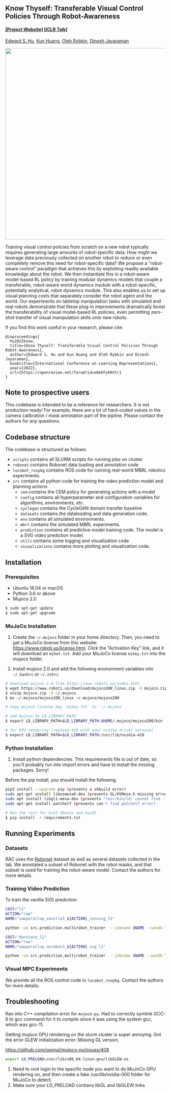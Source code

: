 ## Know Thyself: Transferable Visual Control Policies Through Robot-Awareness 

#### [[Project Website]](https://edwardshu.com/rac) [[ICLR Talk]](https://iclr.cc/virtual/2022/poster/6041)

[Edward S. Hu](https://edwardshu.com/), [Kun Huang](https://www.linkedin.com/in/kun-huang-620034171/), [Oleh Rybkin](https://www.seas.upenn.edu/~oleh/), [Dinesh Jayaraman](https://www.seas.upenn.edu/~dineshj/)



<a href="https://edwardshu.com/rac">
<p align="center">
<img src="https://edwardshu.com/rac/img/wide_teaser.jpg" width="600">
</p>
</img></a>

Training visual control policies from scratch on a new robot typically requires generating large amounts of robot-specific data. How might we leverage data previously collected on another robot to reduce or even completely remove this need for robot-specific data? We propose a "robot-aware control" paradigm that achieves this by exploiting readily available knowledge about the robot. We then instantiate this in a robot-aware model-based RL policy by training modular dynamics models that couple a transferable, robot-aware world dynamics module with a robot-specific, potentially analytical, robot dynamics module. This also enables us to set up visual planning costs that separately consider the robot agent and the world. Our experiments on tabletop manipulation tasks with simulated and real robots demonstrate that these plug-in improvements dramatically boost the transferability of visual model-based RL policies, even permitting zero-shot transfer of visual manipulation skills onto new robots. 

If you find this work useful in your research, please cite:

```
@inproceedings{
  hu2022know,
  title={Know Thyself: Transferable Visual Control Policies Through Robot-Awareness},
  author={Edward S. Hu and Kun Huang and Oleh Rybkin and Dinesh Jayaraman},
  booktitle={International Conference on Learning Representations},
  year={2022},
  url={https://openreview.net/forum?id=o0ehFykKVtr}
}
```

## Note to prospective users
This codebase is intended to be a reference for researchers. It is not production ready! For example, there are a lot of hard-coded values in the camera calibration / mask annotation part of the pipline. Please contact the authors for any questions.

## Codebase structure

The codebase is structured as follows:

* `scripts` contains all SLURM scripts for running jobs on cluster
* `robonet` contains Robonet data loading and annotation code
* `locobot_rospkg` contains ROS code for running real-world MBRL robotics experiments.
* `src` contains all python code for training the video prediction model and planning actions
    * `cem` contains the CEM policy for generating actions with a model
    * `config` contains all hyperparameter and configuration variables for algorithms, environments, etc.
    * `cyclegan` contains the CycleGAN domain transfer baseline
    * `datasets` contains the dataloading and data generation code.
    * `env` contains all simulated environments. 
    * `mbrl` contains the simulated MBRL experiments.
    * `prediction` contains all predictive model training code. The model is a SVG video prediction model.
    * `utils` contains some logging and visualization code
    * `visualizations` contains more plotting and visualization code.

## Installation

### Prerequisites

* Ubuntu 18.04 or macOS
* Python 3.6 or above
* Mujoco 2.0

```bash
$ sudo apt-get update
$ sudo apt-get upgrade
```
### MuJoCo Installation

1. Create the `~/.mujoco` folder in your home directory. Then, you need to get a MuJoCo license from this website: https://www.roboti.us/license.html. Click the "Activation Key" link, and it will download an `mjket.txt`. Add your MuJoCo license `mjkey.txt` into the mujoco folder.

2. Install mujoco 2.0 and add the following environment variables into `~/.bashrc` or `~/.zshrc`

```bash
# download mujoco 2.0 from https://www.roboti.us/index.html
$ wget https://www.roboti.us/download/mujoco200_linux.zip -O mujoco.zip
$ unzip mujoco.zip -d ~/.mujoco
$ mv ~/.mujoco/mujoco200_linux ~/.mujoco/mujoco200

# copy mujoco license key `mjkey.txt` to `~/.mujoco`

# add mujoco to LD_LIBRARY_PATH
$ export LD_LIBRARY_PATH=$LD_LIBRARY_PATH:$HOME/.mujoco/mujoco200/bin

# for GPU rendering (replace 418 with your nvidia driver version)
$ export LD_LIBRARY_PATH=$LD_LIBRARY_PATH:/usr/lib/nvidia-418
```

### Python Installation

1. Install python dependencies. This requirements file is out of date, so you'll probably
run into import errors and have to install the missing packages. Sorry!

Before the pip install, you should install the following.
```bash
pip3 install --upgrade pip (prevents a skbuild error)
sudo apt-get install libosmesa6-dev (prevents GL/OSMesa.h missing error)
sudo apt install libgl1-mesa-dev (prevents "/usr/bin/ld: cannot find -lGL" error)
sudo apt-get install patchelf (prevents can't find patchelf error)
```
```bash
# Run the rest for both Ubuntu and macOS
$ pip install -r requirements.txt
```

## Running Experiments

### Datasets
RAC uses the [Robonet](https://www.robonet.wiki/) dataset as well as several datasets collected in the lab. We annotated a subset of Robonet with the robot masks, and that subset is used for training the robot-aware model. Contact the authors for more details.

### Training Video Prediction

To train the vanilla SVG prediction:
```bash
COST="l1"
ACTION="raw"
NAME="sawyerallvp_vanilla3_${ACTION}_convsvg_l1"

python -um src.prediction.multirobot_trainer  --jobname $NAME --wandb True --data_root /scratch/edward/Robonet --batch_size 16 --n_future 5 --n_past 1 --n_eval 6 --g_dim 512 --z_dim 64 --model svg --niter 1000 --epoch_size 300 --eval_interval 15 --checkpoint_interval 5  --reconstruction_loss $COST --last_frame_skip True --scheduled_sampling True --action_dim 5 --robot_dim 5 --data_threads 5 --lr 0.0001 --experiment singlerobot --preprocess_action raw --world_error_dict widowx1_c0_world_error.pkl --train_val_split 0.95 --model_use_robot_state False --model_use_mask False --random_snippet True >"${NAME}.out" 2>&1 &
```

```bash
COST="dontcare_l1"
ACTION="raw"
NAME="sawyerallvp_norobot3_${ACTION}_svg_l1"

python -um src.prediction.multirobot_trainer  --jobname $NAME --wandb True --data_root /scratch/edward/Robonet --batch_size 16 --n_future 5 --n_past 1 --n_eval 6 --g_dim 512 --z_dim 64 --model svg --niter 1000 --epoch_size 300 --eval_interval 15 --checkpoint_interval 5 --reconstruction_loss $COST --last_frame_skip True --scheduled_sampling True --action_dim 5 --robot_dim 5 --data_threads 5 --lr 0.0001 --experiment singlerobot --preprocess_action raw --world_error_dict widowx1_c0_world_error.pkl --train_val_split 0.95 --model_use_robot_state True --model_use_mask True --model_use_future_mask True --random_snippet True >"${NAME}.out" 2>&1 &
```
### Visual MPC Experiments
We provide all the ROS control code in `locobot_rospkg`.
Contact the authors for more details.

## Troubleshooting

Ran into C++ compilation error for `mujoco-py`. Had to correctly symlink GCC-6 to gcc
command for it to compile since it was using the system gcc, which was gcc-11.

Getting mujoco GPU rendering on the slurm cluster is super annoying. Got the error
GLEW initialization error: Missing GL version.

https://github.com/openai/mujoco-py/issues/408

```bash
export LD_PRELOAD=/usr/lib/x86_64-linux-gnu/libGLEW.so
```

1. Need to root login to the specific node you want to do MuJoCo GPU rendering on, and then
create a fake /usr/lib/nvidia-000 folder for MuJoCo to detect.
2. Make sure your LD_PRELOAD contians libGL and libGLEW links
